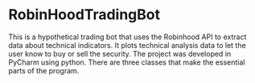 # RobinHoodTradingBot
This is a hypothetical trading bot that uses the Robinhood API to extract data about technical indicators. It plots technical analysis data to let the user know to buy or sell the security. The project was developed in PyCharm using python. There are three classes that make the essential parts of the program.

